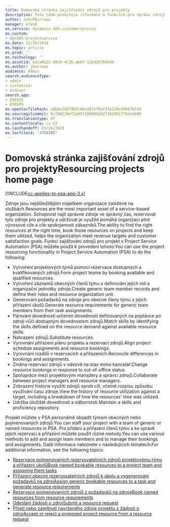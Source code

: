 ```yaml
---
title: Domovská stránka zajišťování zdrojů pro projekty
description: Toto téma poskytuje informace o funkcích pro správu zdrojů v Project Service Automation (PSA) pro Dynamics 365.
author: JohnPBurrows
manager: kfend
ms.service: dynamics-365-customerservice
ms.custom:
- dyn365-projectservice
ms.date: 11/28/2018
ms.topic: article
ms.prod: ''
ms.technology: ''
ms.assetid: ea1a0b21-d9c0-4c36-ab6f-13ed267694d9
ms.author: jburrows
audience: Admin
search.audienceType:
- admin
- customizer
- enduser
search.app:
- D365CE
- D365PS
ms.openlocfilehash: a8b6e18879b3c06cd87ef0af3fb139c040476fdd
ms.sourcegitcommit: 8c786230ef2a497280885b827162561776e2eb00
ms.translationtype: HT
ms.contentlocale: cs-CZ
ms.lasthandoff: 03/24/2020
ms.locfileid: "3750385"
---
```

# <a name="resourcing-projects-home-page"></a><span data-ttu-id="57f42-103">Domovská stránka zajišťování zdrojů pro projekty</span><span class="sxs-lookup"><span data-stu-id="57f42-103">Resourcing projects home page</span></span>

[!INCLUDE[cc-applies-to-psa-app-3.x](../includes/cc-applies-to-psa-app-3x.md)]

<span data-ttu-id="57f42-104">Zdroje jsou nejdůležitějším majetkem organizace založené na službách.</span><span class="sxs-lookup"><span data-stu-id="57f42-104">Resources are the most important asset of a service-based organization.</span></span> <span data-ttu-id="57f42-105">Schopnost najít správné zdroje ve správný čas, rezervovat tyto zdroje pro projekty a udržovat je využité pomáhá organizaci plnit výnosové cíle a cíle spokojenosti zákazníků.</span><span class="sxs-lookup"><span data-stu-id="57f42-105">The ability to find the right resources at the right time, book those resources on projects and keep them utilized, helps the organization meet revenue targets and customer satisfaction goals.</span></span> <span data-ttu-id="57f42-106">Funkci zajišťování zdrojů pro projekt v Project Service Automation (PSA) můžete použít k provedení tohoto:</span><span class="sxs-lookup"><span data-stu-id="57f42-106">You can use the project resourcing functionality in Project Service Automation (PSA) to do the following:</span></span>

- <span data-ttu-id="57f42-107">Vytvoření projektových týmů pomocí rezervace dostupných a kvalifikovaných zdrojů.</span><span class="sxs-lookup"><span data-stu-id="57f42-107">Form project teams by booking available and qualified resources.</span></span>
- <span data-ttu-id="57f42-108">Vytvoření záznamů obecných členů týmu a definování jejich rolí a organizační jednotky zdroje.</span><span class="sxs-lookup"><span data-stu-id="57f42-108">Create generic team member records and define their roles and resource organization unit.</span></span>
- <span data-ttu-id="57f42-109">Generování požadavků na zdroje pro obecné členy týmu z jejich přiřazení úkolů.</span><span class="sxs-lookup"><span data-stu-id="57f42-109">Generate resource requirements for generic team members from their task assignments.</span></span>
- <span data-ttu-id="57f42-110">Párování dovedností určením dovedností definovaných na poptávce po zdroji vůči dostupným dovednostem zdrojů.</span><span class="sxs-lookup"><span data-stu-id="57f42-110">Match skills by identifying the skills defined on the resource demand against available resource skills.</span></span>
- <span data-ttu-id="57f42-111">Nahrazení zdrojů.</span><span class="sxs-lookup"><span data-stu-id="57f42-111">Substitute resources.</span></span>
- <span data-ttu-id="57f42-112">Vyrovnání přiřazení plánu projektu a rezervací zdrojů.</span><span class="sxs-lookup"><span data-stu-id="57f42-112">Align project schedule assignments and resource bookings.</span></span>
- <span data-ttu-id="57f42-113">Vyrovnání rozdílů v rezervacích a přiřazeních.</span><span class="sxs-lookup"><span data-stu-id="57f42-113">Reconcile differences in bookings and assignments.</span></span>
- <span data-ttu-id="57f42-114">Změna rezervací zdrojů v odezvě na stav mimo kancelář.</span><span class="sxs-lookup"><span data-stu-id="57f42-114">Change resource bookings in response to out-of-office status.</span></span>
- <span data-ttu-id="57f42-115">Spolupráce mezi projektovými manažery a správci zdrojů.</span><span class="sxs-lookup"><span data-stu-id="57f42-115">Collaborate between project managers and resource managers.</span></span>
- <span data-ttu-id="57f42-116">Zobrazení historie využití zdrojů oproti cíli, včetně rozpisu způsobu využívání času zdroje.</span><span class="sxs-lookup"><span data-stu-id="57f42-116">View the history of resource utilization against a target, including a breakdown of how the resources' time was utilized.</span></span>
- <span data-ttu-id="57f42-117">Údržba úložiště dovedností a odbornosti.</span><span class="sxs-lookup"><span data-stu-id="57f42-117">Maintain a skills and proficiency repository.</span></span>


<span data-ttu-id="57f42-118">Projekt můžete v PSA personálně obsadit týmem obecných nebo pojmenovaných zdrojů.</span><span class="sxs-lookup"><span data-stu-id="57f42-118">You can staff your project with a team of generic or named resources in PSA.</span></span> <span data-ttu-id="57f42-119">Pro přidání a přiřazení členů týmu a ke správě jejich rezervací a přiřazení můžete použít různé metody.</span><span class="sxs-lookup"><span data-stu-id="57f42-119">You can use various methods to add and assign team members and to manage their bookings and assignments.</span></span> <span data-ttu-id="57f42-120">Další informace naleznete v následujících tématech:</span><span class="sxs-lookup"><span data-stu-id="57f42-120">For additional information, see the following topics:</span></span>

- [<span data-ttu-id="57f42-121">Rezervace pojmenovaných rezervovatelných zdrojů projektovému týmu a přiřazení úkolů</span><span class="sxs-lookup"><span data-stu-id="57f42-121">Book named bookable resources to a project team and assigning them tasks</span></span>](assign-named-bookable-resource.md)
- [<span data-ttu-id="57f42-122">Přiřazení obecný rezervovatelných zdrojů k úkolu a vygenerování požadavků na zdroj</span><span class="sxs-lookup"><span data-stu-id="57f42-122">Assign generic bookable resources to a task and generate resource requirements</span></span>](assign-generic-bookable-resource.md)
- [<span data-ttu-id="57f42-123">Rezervace pojmenovaných zdrojů z požadavků na zdroje</span><span class="sxs-lookup"><span data-stu-id="57f42-123">Book named resources from resource requirements</span></span>](book-named-resource.md)
- [<span data-ttu-id="57f42-124">Odeslání žádosti o zdroj</span><span class="sxs-lookup"><span data-stu-id="57f42-124">Submit a resource request</span></span>](submit-resource-request.md)
- [<span data-ttu-id="57f42-125">Přijetí nebo zamítnutí navrženého zdroje projektu z žádosti o zdroj</span><span class="sxs-lookup"><span data-stu-id="57f42-125">Accept or reject a proposed project resource from a resource request</span></span>](accept-reject-proposed-resource.md)

